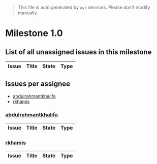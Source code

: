 > This file is auto generated by `ays` services. Please don't modify manually.

# Milestone 1.0

## List of all unassigned issues in this milestone

|Issue|Title|State|Type|
|-----|-----|-----|---|


## Issues per assignee
- [abdulrahmantkhalifa](#abdulrahmantkhalifa)
- [rkhamis](#rkhamis)



### [abdulrahmantkhalifa](https://github.com/abdulrahmantkhalifa)

|Issue|Title|State|Type|
|-----|-----|-----|----|


### [rkhamis](https://github.com/rkhamis)

|Issue|Title|State|Type|
|-----|-----|-----|----|

